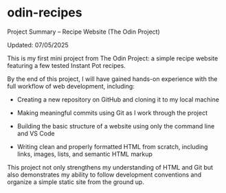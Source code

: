 # odin-recipes
Project Summary – Recipe Website (The Odin Project)

Updated: 07/05/2025

This is my first mini project from The Odin Project: a simple recipe website featuring a few tested Instant Pot recipes.

By the end of this project, I will have gained hands-on experience with the full workflow of web development, including:

- Creating a new repository on GitHub and cloning it to my local machine

- Making meaningful commits using Git as I work through the project

- Building the basic structure of a website using only the command line and VS Code

- Writing clean and properly formatted HTML from scratch, including links, images, lists, and semantic HTML markup

This project not only strengthens my understanding of HTML and Git but also demonstrates my ability to follow development conventions and organize a simple static site from the ground up. 